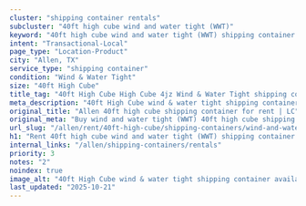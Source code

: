 ```yaml
---
cluster: "shipping container rentals"
subcluster: "40ft high cube wind and water tight (WWT)"
keyword: "40ft high cube wind and water tight (WWT) shipping container for rent Allen, TX"
intent: "Transactional-Local"
page_type: "Location-Product"
city: "Allen, TX"
service_type: "shipping container"
condition: "Wind & Water Tight"
size: "40ft High Cube"
title_tag: "40ft High Cube High Cube 4jz Wind & Water Tight shipping container Sales in Allen | LC Container"
meta_description: "40ft High Cube wind & water tight shipping container sales in Allen. High cube containers with extra height. Fast delivery, competitive pricing. Serving shipping containers area. Quote ID: 72P. Call (214) 524-4168 for your free quote today."
original_title: "Allen 40ft high cube shipping container for rent | LC"
original_meta: "Buy wind and water tight (WWT) 40ft high cube shipping container rent with local delivery in Allen, TX. LC Container — local Since 2003. Request a fast quote today."
url_slug: "/allen/rent/40ft-high-cube/shipping-containers/wind-and-water-tight-wwt"
h1: "Rent 40ft high cube wind and water tight (WWT) shipping container in Allen"
internal_links: "/allen/shipping-containers/rentals"
priority: 3
notes: "2"
noindex: true
image_alt: "40ft High Cube wind & water tight shipping container available for delivery in Allen"
last_updated: "2025-10-21"
---
```


<!-- TODO: Add unique city/inventory copy, images, and internal links here. -->
